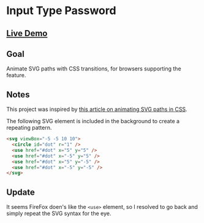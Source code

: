 # Input Type Password

## [Live Demo](https://codepen.io/borntofrappe/full/gOpgbNZ)

## Goal

Animate SVG paths with CSS transitions, for browsers supporting the feature.

## Notes

This project was inspired by [this article on animating SVG paths in CSS](https://css-tricks.com/animate-svg-path-changes-in-css/).

The following SVG element is included in the background to create a repeating pattern.

```html
<svg viewBox="-5 -5 10 10">
  <circle id="dot" r="1" />
  <use href="#dot" x="5" y="5" />
  <use href="#dot" x="-5" y="5" />
  <use href="#dot" x="5" y="-5" />
  <use href="#dot" x="-5" y="-5" />
</svg>
```

## Update

It seems FireFox doen's like the `<use>` element, so I resolved to go back and simply repeat the SVG syntax for the eye.
